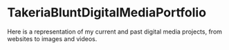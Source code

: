 # TakeriaBluntDigitalMediaPortfolio
Here is a representation of my current and past digital media projects, from websites to images and videos. 
